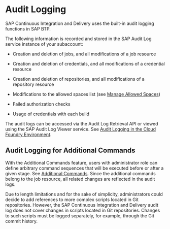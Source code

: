 <!-- loioa19a03a28b904855a9bfabfe38086d5d -->

# Audit Logging

SAP Continuous Integration and Delivery uses the built-in audit logging functions in SAP BTP.

The following information is recorded and stored in the SAP Audit Log service instance of your subaccount:

-   Creation and deletion of jobs, and all modifications of a job resource

-   Creation and deletion of credentials, and all modifications of a credential resource

-   Creation and deletion of repositories, and all modifications of a repository resource

-   Modifications to the allowed spaces list \(see [Manage Allowed Spaces](https://help.sap.com/docs/CONTINUOUS_DELIVERY/99c72101f7ee40d0b2deb4df72ba1ad3/0181fc51422e459fa79e717d433f94d4.html?version=Cloud#manage-allowed-spaces)\)

-   Failed authorization checks

-   Usage of credentials with each build


The audit logs can be accessed via the Audit Log Retrieval API or viewed using the SAP Audit Log Viewer service. See [Audit Logging in the Cloud Foundry Environment](https://help.sap.com/products/BTP/65de2977205c403bbc107264b8eccf4b/f92c86ab11f6474ea5579d839051c334.html?version=Cloud).



<a name="loioa19a03a28b904855a9bfabfe38086d5d__section_yvv_nht_4xb"/>

## Audit Logging for Additional Commands

With the Additional Commands feature, users with administrator role can define arbitrary command sequences that will be executed before or after a given stage. See [Additional Commands](https://help.sap.com/docs/CONTINUOUS_DELIVERY/99c72101f7ee40d0b2deb4df72ba1ad3/c05a2522c90a40069ead07bd81df37ab.html?version=Cloud). Since the additional commands belong to the job resource, all related changes are reflected in the audit logs.

Due to length limitations and for the sake of simplicity, administrators could decide to add references to more complex scripts located in Git repositories. However, the SAP Continuous Integration and Delivery audit log does not cover changes in scripts located in Git repositories. Changes to such scripts must be logged separately, for example, through the Git commit history.

